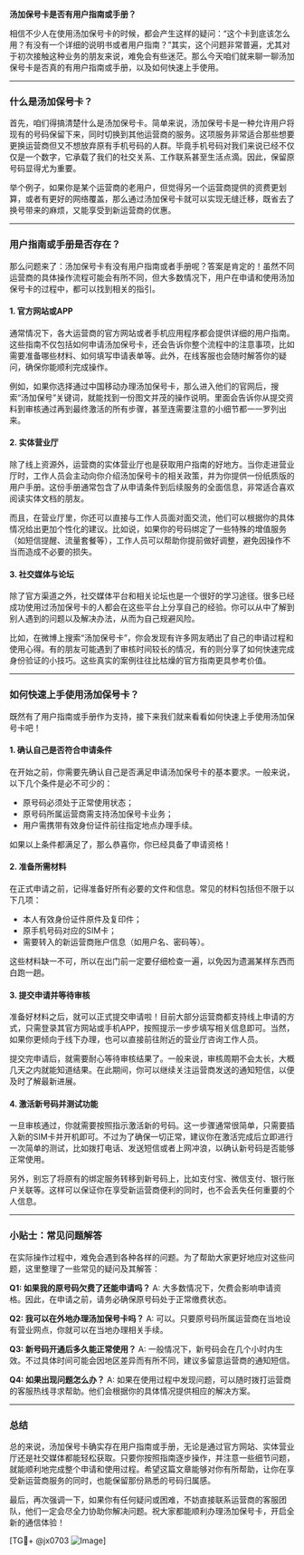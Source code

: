 **汤加保号卡是否有用户指南或手册？**

相信不少人在使用汤加保号卡的时候，都会产生这样的疑问：“这个卡到底该怎么用？有没有一个详细的说明书或者用户指南？”其实，这个问题非常普遍，尤其对于初次接触这种业务的朋友来说，难免会有些迷茫。那么今天咱们就来聊一聊汤加保号卡是否真的有用户指南或手册，以及如何快速上手使用。

---

### 什么是汤加保号卡？

首先，咱们得搞清楚什么是汤加保号卡。简单来说，汤加保号卡是一种允许用户将现有的号码保留下来，同时切换到其他运营商的服务。这项服务非常适合那些想要更换运营商但又不想放弃原有手机号码的人群。毕竟手机号码对我们来说已经不仅仅是一个数字，它承载了我们的社交关系、工作联系甚至生活点滴。因此，保留原号码显得尤为重要。

举个例子，如果你是某个运营商的老用户，但觉得另一个运营商提供的资费更划算，或者有更好的网络覆盖，那么通过汤加保号卡就可以实现无缝迁移，既省去了换号带来的麻烦，又能享受到新运营商的优惠。

---

### 用户指南或手册是否存在？

那么问题来了：汤加保号卡有没有用户指南或者手册呢？答案是肯定的！虽然不同运营商的具体操作流程可能会有所不同，但大多数情况下，用户在申请和使用汤加保号卡的过程中，都可以找到相关的指引。

#### **1. 官方网站或APP**
通常情况下，各大运营商的官方网站或者手机应用程序都会提供详细的用户指南。这些指南不仅包括如何申请汤加保号卡，还会告诉你整个流程中的注意事项，比如需要准备哪些材料、如何填写申请表单等。此外，在线客服也会随时解答你的疑问，确保你能顺利完成操作。

例如，如果你选择通过中国移动办理汤加保号卡，那么进入他们的官网后，搜索“汤加保号”关键词，就能找到一份图文并茂的操作说明。里面会告诉你从提交资料到审核通过再到最终激活的所有步骤，甚至连需要注意的小细节都一一罗列出来。

#### **2. 实体营业厅**
除了线上资源外，运营商的实体营业厅也是获取用户指南的好地方。当你走进营业厅时，工作人员会主动向你介绍汤加保号卡的相关政策，并为你提供一份纸质版的用户手册。这份手册通常包含了从申请条件到后续服务的全面信息，非常适合喜欢阅读实体文档的朋友。

而且，在营业厅里，你还可以直接与工作人员面对面交流，他们可以根据你的具体情况给出更加个性化的建议。比如说，如果你的号码绑定了一些特殊的增值服务（如短信提醒、流量套餐等），工作人员可以帮助你提前做好调整，避免因操作不当而造成不必要的损失。

#### **3. 社交媒体与论坛**
除了官方渠道之外，社交媒体平台和相关论坛也是一个很好的学习途径。很多已经成功使用过汤加保号卡的人都会在这些平台上分享自己的经验。你可以从中了解到别人遇到的问题以及解决办法，从而为自己规避风险。

比如，在微博上搜索“汤加保号卡”，你会发现有许多网友晒出了自己的申请过程和使用心得。有的朋友可能遇到了审核时间较长的情况，有的则分享了如何快速完成身份验证的小技巧。这些真实的案例往往比枯燥的官方指南更具参考价值。

---

### 如何快速上手使用汤加保号卡？

既然有了用户指南或手册作为支持，接下来我们就来看看如何快速上手使用汤加保号卡吧！

#### **1. 确认自己是否符合申请条件**
在开始之前，你需要先确认自己是否满足申请汤加保号卡的基本要求。一般来说，以下几个条件是必不可少的：

- 原号码必须处于正常使用状态；
- 原号码所属运营商需支持汤加保号卡业务；
- 用户需携带有效身份证件前往指定地点办理手续。

如果以上条件都满足了，那么恭喜你，你已经具备了申请资格！

#### **2. 准备所需材料**
在正式申请之前，记得准备好所有必要的文件和信息。常见的材料包括但不限于以下几项：

- 本人有效身份证件原件及复印件；
- 原手机号码对应的SIM卡；
- 需要转入的新运营商账户信息（如用户名、密码等）。

这些材料缺一不可，所以在出门前一定要仔细检查一遍，以免因为遗漏某样东西而白跑一趟。

#### **3. 提交申请并等待审核**
准备好材料之后，就可以正式提交申请啦！目前大部分运营商都支持线上申请的方式，只需登录其官方网站或手机APP，按照提示一步步填写相关信息即可。当然，如果你更倾向于线下办理，也可以直接前往附近的营业厅咨询工作人员。

提交完申请后，就需要耐心等待审核结果了。一般来说，审核周期不会太长，大概几天之内就能知道结果。在此期间，你可以继续关注运营商发送的通知短信，以便及时了解最新进展。

#### **4. 激活新号码并测试功能**
一旦审核通过，你就需要按照指示激活新的号码。这一步骤通常很简单，只需要插入新的SIM卡并开机即可。不过为了确保一切正常，建议你在激活完成后立即进行一次简单的测试，比如拨打电话、发送短信或者上网冲浪，以确认新号码是否能够正常使用。

另外，别忘了将原有的绑定服务转移到新号码上，比如支付宝、微信支付、银行账户关联等。这样可以保证你在享受新运营商便利的同时，也不会丢失任何重要的个人信息。

---

### 小贴士：常见问题解答

在实际操作过程中，难免会遇到各种各样的问题。为了帮助大家更好地应对这些问题，这里整理了一些常见的疑问及其解答：

**Q1: 如果我的原号码欠费了还能申请吗？**
A: 大多数情况下，欠费会影响申请资格。因此，在申请之前，请务必确保原号码处于正常缴费状态。

**Q2: 我可以在外地办理汤加保号卡吗？**
A: 可以。只要原号码所属运营商在当地设有营业网点，你就可以在当地办理相关手续。

**Q3: 新号码开通后多久能正常使用？**
A: 一般情况下，新号码会在几个小时内生效。不过具体时间可能会因地区差异而有所不同，建议多留意运营商的通知短信。

**Q4: 如果出现问题怎么办？**
A: 如果在使用过程中发现问题，可以随时拨打运营商的客服热线寻求帮助。他们会根据你的具体情况提供相应的解决方案。

---

### 总结

总的来说，汤加保号卡确实存在用户指南或手册，无论是通过官方网站、实体营业厅还是社交媒体都能轻松获取。只要你按照指南逐步操作，并注意一些细节问题，就能顺利地完成整个申请和使用过程。希望这篇文章能够对你有所帮助，让你在享受新运营商服务的同时，也能保留那份熟悉的号码归属感。

最后，再次强调一下，如果你有任何疑问或困难，不妨直接联系运营商的客服团队，他们一定会尽全力协助你解决问题。祝大家都能顺利办理汤加保号卡，开启全新的通信体验！

[TG💪+ @jx0703 ![Image](https://github.com/user-attachments/assets/dbca1d08-cadb-493c-b0ec-ad6f7a83f270)]